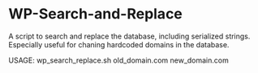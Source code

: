 WP-Search-and-Replace
=====================

A script to search and replace the database, including serialized strings. Especially useful for chaning hardcoded domains in the database.

USAGE: wp_search_replace.sh old_domain.com new_domain.com

